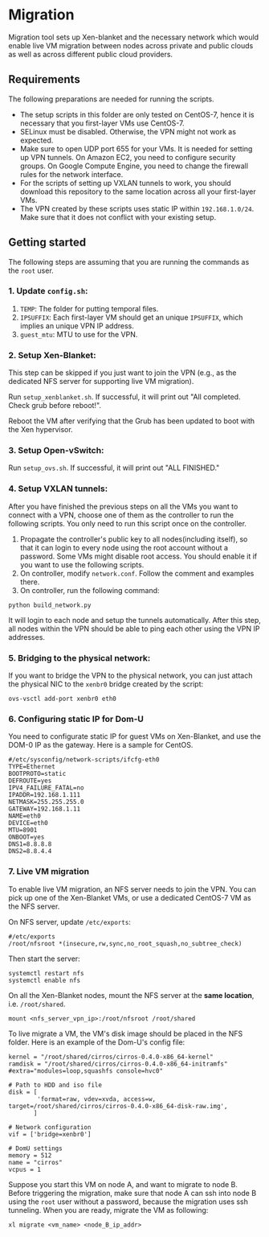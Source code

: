 # Migration
Migration tool sets up Xen-blanket and the necessary network which would enable live VM migration between nodes across private and public clouds as well as across different public cloud providers.

## Requirements
The following preparations are needed for running the scripts.
* The setup scripts in this folder are only tested on CentOS-7, hence it is necessary that you first-layer VMs use CentOS-7.
* SELinux must be disabled. Otherwise, the VPN might not work as expected.
* Make sure to open UDP port 655 for your VMs. It is needed for setting up VPN tunnels. On Amazon EC2, you need to configure security groups. On Google Compute Engine, you need to change the firewall rules for the network interface.
* For the scripts of setting up VXLAN tunnels to work, you should download this repository to the same location across all your first-layer VMs.
* The VPN created by these scripts uses static IP within `192.168.1.0/24`. Make sure that it does not conflict with your existing setup.

## Getting started
The following steps are assuming that you are running the commands as the `root` user.

### 1. Update `config.sh`:
1. `TEMP`: The folder for putting temporal files.
2. `IPSUFFIX`: Each first-layer VM should get an unique `IPSUFFIX`, which implies an unique VPN IP address.
3. `guest_mtu`: MTU to use for the VPN.

### 2. Setup Xen-Blanket:
This step can be skipped if you just want to join the VPN (e.g., as the dedicated NFS server for supporting live VM migration).

Run `setup_xenblanket.sh`. If successful, it will print out "All completed. Check grub before reboot!". 

Reboot the VM after verifying that the Grub has been updated to boot with the Xen hypervisor.

### 3. Setup Open-vSwitch:
Run `setup_ovs.sh`. If successful, it will print out "ALL FINISHED."

### 4. Setup VXLAN tunnels:
After you have finished the previous steps on all the VMs you want to connect with a VPN, choose one of them as the controller to run the following scripts. You only need to run this script once on the controller.

1. Propagate the controller's public key to all nodes(including itself), so that it can login to every node using the root account without a password. Some VMs might disable root access. You should enable it if you want to use the following scripts.
2. On controller, modify `network.conf`. Follow the comment and examples there.
3. On controller, run the following command:

```
python build_network.py
```

It will login to each node and setup the tunnels automatically. After this step, all nodes within the VPN should be able to ping each other using the VPN IP addresses.

### 5. Bridging to the physical network:
If you want to bridge the VPN to the physical network, you can just attach the physical NIC to the `xenbr0` bridge created by the script:

```
ovs-vsctl add-port xenbr0 eth0
```

### 6. Configuring static IP for Dom-U
You need to configurate static IP for guest VMs on Xen-Blanket, and use the DOM-0 IP as the gateway. Here is a sample for CentOS.

```
#/etc/sysconfig/network-scripts/ifcfg-eth0
TYPE=Ethernet
BOOTPROTO=static
DEFROUTE=yes
IPV4_FAILURE_FATAL=no
IPADDR=192.168.1.111
NETMASK=255.255.255.0
GATEWAY=192.168.1.11
NAME=eth0
DEVICE=eth0
MTU=8901
ONBOOT=yes
DNS1=8.8.8.8
DNS2=8.8.4.4
```

### 7. Live VM migration
To enable live VM migration, an NFS server needs to join the VPN. You can pick up one of the Xen-Blanket VMs, or use a dedicated CentOS-7 VM as the NFS server. 

On NFS server, update `/etc/exports`:
```
#/etc/exports
/root/nfsroot *(insecure,rw,sync,no_root_squash,no_subtree_check)
``` 

Then start the server:
```
systemctl restart nfs
systemctl enable nfs
```

On all the Xen-Blanket nodes, mount the NFS server at the **same location**, i.e. `/root/shared`.

```
mount <nfs_server_vpn_ip>:/root/nfsroot /root/shared
```

To live migrate a VM, the VM's disk image should be placed in the NFS folder. Here is an example of the Dom-U's config file:

```
kernel = "/root/shared/cirros/cirros-0.4.0-x86_64-kernel"
ramdisk = "/root/shared/cirros/cirros-0.4.0-x86_64-initramfs"
#extra="modules=loop,squashfs console=hvc0"

# Path to HDD and iso file
disk = [
        'format=raw, vdev=xvda, access=w, target=/root/shared/cirros/cirros-0.4.0-x86_64-disk-raw.img',
       ]

# Network configuration
vif = ['bridge=xenbr0']

# DomU settings
memory = 512
name = "cirros"
vcpus = 1
```

Suppose you start this VM on node A, and want to migrate to node B. Before triggering the migration, make sure that node A can ssh into node B using the `root` user 
without a password, because the migration uses ssh tunneling. When you are ready, migrate the VM as following:
```
xl migrate <vm_name> <node_B_ip_addr>
```





